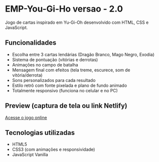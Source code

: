 # EMP-You-Gi-Ho versao - 2.0

Jogo de cartas inspirado em Yu-Gi-Oh desenvolvido com HTML, CSS e JavaScript.

## Funcionalidades

- Escolha entre 3 cartas lendárias (Dragão Branco, Mago Negro, Exodia)
- Sistema de pontuação (vitórias e derrotas)
- Animações no campo de batalha
- Mensagem final com efeitos (tela treme, escurece, som de vitória/derrota)
- Sons personalizados para cada resultado
- Estilo retrô com fonte pixelada e plano de fundo animado
- Totalmente responsivo (funciona no celular e no PC)

## Preview (captura de tela ou link Netlify)

[Acesse o jogo online](https://https://emp-yougiho.netlify.app//)

## Tecnologias utilizadas

- HTML5
- CSS3 (com animações e responsividade)
- JavaScript Vanilla
